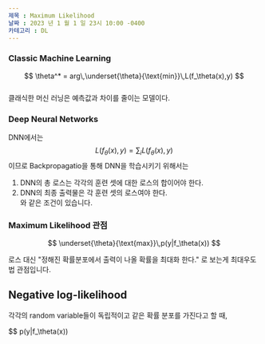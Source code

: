 ```yaml
---
제목 : Maximum Likelihood
날짜 : 2023 년 1 월 1 일 23시 10:00 -0400 
카테고리 : DL
---
```


<script type="text/javascript" async
  src="https://cdn.mathjax.org/mathjax/latest/MathJax.js?config=TeX-MML-AM_CHTML">
</script>


### Classic Machine Learning

$$ \theta^* = arg\,\underset{\theta}{\text{min}}\,L(f_\theta(x),y) $$ 
<br>
클래식한 머신 러닝은 예측값과 차이를 줄이는 모델이다.

### Deep Neural Networks

DNN에서는 $$ L(f_\theta(x),y) = \sum_i L(f_\theta(x),y)$$ 이므로 Backpropagatio을 통해 DNN을 학습시키기 위해서는 <br>
1. DNN의 총 로스는 각각의 훈련 셋에 대한 로스의 합이어야 한다.
2. DNN의 최종 출력물은 각 훈련 셋의 로스여야 한다. 
<br> 와 같은 조건이 있습니다.

### Maximum Likelihood 관점

$$ \underset{\theta}{\text{max}}\,p(y|f_\theta(x)) $$

로스 대신 "정해진 확률분포에서 출력이 나올 확률을 최대화 한다." 로 보는게 최대우도법 관점입니다.

## Negative log-likelihood

각각의 random variable들이 독립적이고 같은 확률 분포를 가진다고 할 때, <br>

$$ p(y|f_\theta(x))
